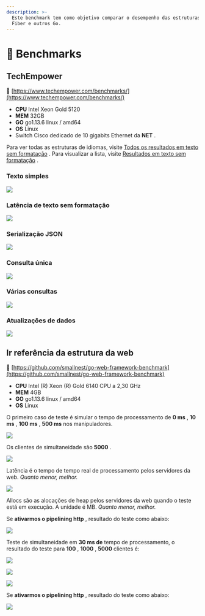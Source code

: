 ```yaml
---
description: >-
  Este benchmark tem como objetivo comparar o desempenho das estruturas da Web
  Fiber e outros Go.
---
```


# 🤖 Benchmarks

## TechEmpower

🔗 [https://www.techempower.com/benchmarks/](https://www.techempower.com/benchmarks/)

* **CPU** Intel Xeon Gold 5120
* **MEM** 32GB
* **GO** go1.13.6 linux / amd64
* **OS** Linux
* Switch Cisco dedicado de 10 gigabits Ethernet da **NET** .

Para ver todas as estruturas de idiomas, visite [Todos os resultados em texto sem formatação](https://www.techempower.com/benchmarks/#section=test&runid=350f0783-cc9b-4259-9831-28987799782a&hw=ph&test=plaintext) . Para visualizar a lista, visite [Resultados em texto sem formatação](https://www.techempower.com/benchmarks/#section=test&runid=350f0783-cc9b-4259-9831-28987799782a&hw=ph&test=plaintext&l=zijocf-1r) .

### Texto simples

![](https://raw.githubusercontent.com/gofiber/docs/master/.gitbook/assets/techempower-plaintext.png)

### Latência de texto sem formatação

![](https://raw.githubusercontent.com/gofiber/docs/master/.gitbook/assets/techempower-plaintext-latency.png)

### Serialização JSON

![](https://raw.githubusercontent.com/gofiber/docs/master/.gitbook/assets/techempower-json.png)

### Consulta única

![](https://raw.githubusercontent.com/gofiber/docs/master/.gitbook/assets/techempower-single-query.png)

### Várias consultas

![](https://raw.githubusercontent.com/gofiber/docs/master/.gitbook/assets/techempower-multiple-queries.png)

### Atualizações de dados

![](https://raw.githubusercontent.com/gofiber/docs/master/.gitbook/assets/techempower-updates.png)

## Ir referência da estrutura da web

🔗 [https://github.com/smallnest/go-web-framework-benchmark](https://github.com/smallnest/go-web-framework-benchmark)

* **CPU** Intel \(R\) Xeon \(R\) Gold 6140 CPU a 2,30 GHz
* **MEM** 4GB
* **GO** go1.13.6 linux / amd64
* **OS** Linux

O primeiro caso de teste é simular o tempo de processamento de **0 ms** , **10 ms** , **100 ms** , **500 ms** nos manipuladores.

![](https://raw.githubusercontent.com/gofiber/docs/master/.gitbook/assets/benchmark.png)

Os clientes de simultaneidade são **5000** .

![](https://raw.githubusercontent.com/gofiber/docs/master/.gitbook/assets/benchmark_latency.png)

Latência é o tempo de tempo real de processamento pelos servidores da web. _Quanto menor, melhor._

![](https://raw.githubusercontent.com/gofiber/docs/master/.gitbook/assets/benchmark_alloc.png)

Allocs são as alocações de heap pelos servidores da web quando o teste está em execução. A unidade é MB. _Quanto menor, melhor._

Se **ativarmos o pipelining http** , resultado do teste como abaixo:

![](https://raw.githubusercontent.com/gofiber/docs/master/.gitbook/assets/benchmark-pipeline.png)

Teste de simultaneidade em **30 ms de** tempo de processamento, o resultado do teste para **100** , **1000** , **5000** clientes é:

![](https://raw.githubusercontent.com/gofiber/docs/master/.gitbook/assets/concurrency.png)

![](https://raw.githubusercontent.com/gofiber/docs/master/.gitbook/assets/concurrency_latency.png)

![](https://raw.githubusercontent.com/gofiber/docs/master/.gitbook/assets/concurrency_alloc.png)

Se **ativarmos o pipelining http** , resultado do teste como abaixo:

![](https://raw.githubusercontent.com/gofiber/docs/master/.gitbook/assets/concurrency-pipeline.png)


